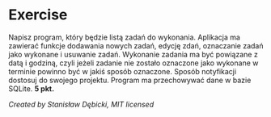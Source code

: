 # Exercise
Napisz program, który będzie listą zadań do wykonania. Aplikacja ma zawierać funkcje dodawania nowych zadań, edycję zdań, oznaczanie zadań jako wykonane i usuwanie zadań. Wykonanie zadania ma być powiązane z datą i godziną, czyli jeżeli zadanie nie zostało oznaczone jako wykonane w terminie powinno być w jakiś sposób oznaczone. Sposób notyfikacji dostosuj do swojego projektu. Program ma przechowywać dane w bazie SQLite. 
**5 pkt.**

_Created by Stanisław Dębicki, MIT licensed_